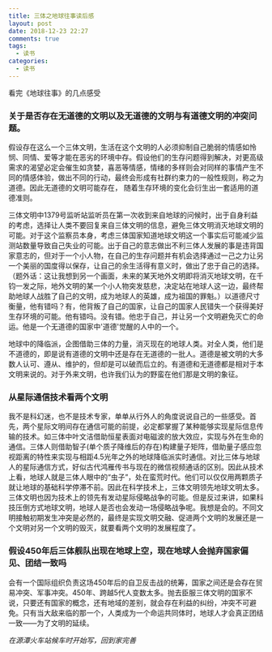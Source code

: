 ```yaml
---
title: 三体之地球往事读后感
layout: post
date: 2018-12-23 22:27
comments: true
tags:
  - 读书
categories:
  - 读书
---
```


看完《地球往事》的几点感受

### 关于是否存在无道德的文明以及无道德的文明与有道德文明的冲突问题。

假设存在这么一个三体文明，生活在这个文明的人必须抑制自己脆弱的情感如怜悯、同情、爱等才能在恶劣的环境中存。假设他们的生存问题得到解决，对更高级需求的渴望必定会催生如贪婪，喜恶等情感，情绪的多样则会对同样的事情产生不同的情感体验，做出不同的行动，最终会形成有社群约束力的一般性规则，称之为道德。因此无道德的文明可能存在，	随着生存环境的变化会衍生出一套适用的道德准则。
<!--more-->
三体文明中1379号监听站监听员在第一次收到来自地球的问候时，出于自身利益的考虑，选择让人类不要回复来自三体文明的信息，避免三体文明消灭地球文明的可能。对于这个监察员本身，考虑三体国家知道地球文明这一个事实后可能减少监测站数量导致自己失业的可能。出于自己的意志做出不利三体人发展的事是违背国家意志的，但对于一个小人物，在自己的生存问题并有机会选择通过一己之力让另一个美丽的国度得以保存，让自己的余生活得有意义时，做出了忠于自己的选择。（题外话：这让我想到另一个画面，未来的某天地外文明即将消灭地球文明，在千钧一发之际，地外文明的某一个小人物突发慈悲，决定站在地球人这一边，最终帮助地球人战胜了自己的文明，成为地球人的英雄，成为祖国的罪魁。）以道德尺寸衡量，他有错吗？有，他背叛了自己的国家，让自己的国家人民错失一个获得美好生存环境的可能。他有错吗。没有错。他忠于自己，并让另一个文明避免灭亡的命运。他是一个无道德的国家中'道德'觉醒的人中的一个。

地球中的降临派，企图借助三体的力量，消灭现在的地球人类。对全人类，他们是不道德的，即是说有道德的文明中还是存在无道德的一批人。道德是被文明的大多数人认可、遵从、维护的，但却是可以破而后立的。有道德和无道德都是相对于本文明来说的。对于外来文明，也许我们认为的野蛮在他们那是文明的象征。

### 从星际通信技术看两个文明

我不是科幻迷，也不是技术专家，单单从行外人的角度说说自己的一些感受。首先，两个星际文明间存在通信可能的前提，必定都掌握了某种能够实现星际信息传输的技术。如三体中叶文洁借助恒星表面对电磁波的放大效应，实现与外在生命的通信。三体人则借助智子(单个质子降维后的存在)构建量子矩阵，借助量子感应忽视距离的特性来实现与相距4.5光年之外的地球降临派实时通信。对比三体与地球人的星际通信方式，好似古代鸿雁传书与现在的微信视频通话的区别。因此从技术上看，地球人就是三体人眼中的“虫子”，处在蛮荒时代。他们可以仅仅用两颗质子就让地球的基础科学停滞不前。因此在科学技术上，三体文明领先地球文明太多。三体文明也因为技术上的领先有发动星际侵略战争的可能。但是反过来讲，如果科技压倒方式地球文明，地球人是否也会发动一场侵略战争呢。我想是会的。不同文明接触初期发生冲突是必然的，最终是实现文明交融、促进两个文明的发展还是一个文明对另一个文明的毁灭，就要看两个文明的发展程度了。

### 假设450年后三体舰队出现在地球上空，现在地球人会抛弃国家偏见、团结一致吗

会有一个国际组织负责这场450年后的自卫反击战的统筹，国家之间还是会存在贸易冲突、军事冲突。450年、跨越5代人变数太多。抛去臣服三体文明的国家不说，只要还有国家的概念，还有地域的差别，就会存在利益的纠纷，冲突不可避免。只有当大敌来临的那一个，人类成为一个命运共同体时，地球人才会真正团结一致——为了文明的延续。


*在源潭火车站候车时开始写，回到家完善*